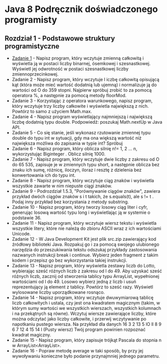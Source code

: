 # **Java 8 Podręcznik doświadczonego programisty**

## **Rozdział 1** - Podstawowe struktury programistyczne

- [Zadanie 1] - Napisz program, który wczytuje zmienną całkowitą i wyświetla ją w postaci liczby binarnej, ósemkowej i szesnastkowej. Wyświetl jej odwrotność w postaci szesnastkowej liczby zmiennoprzecinkowej.
- Zadanie 2 - Napisz program, który wczytuje l iczbę całkowitą opisującą kąt (która może mieć wartość dodatnią lub ujemną) i normalizuje ją do wartości od O do 359 stopni. Najpierw spróbuj zrobić to za pomocą operatora %, a następnie za pomocą metody floorMod.
- Zadanie 3 - Korzystając z operatora warunkowego, napisz program, który wczytuje trzy liczby całkowite i wyświetla największą z nich. Powtórz to samo z użyciem Math.max.
- Zadanie 4 - Napisz program wyświetlający najmniejszą i największą liczbę dodatnią typu double. Podpowiedź: poszukaj Math.nextUp w Java API.
- Zadanie 5 - Co się stanie, jeśli wykonasz rzutowanie zmiennej typu double do typu int w sytuacji, gdy ma ona większą wartość niż największa możliwa do zapisania w typie int? Spróbuj
- Zadanie 6 - Napisz program, który oblicza silnię n!= 1, 2 ... n, wykorzystując Biginteger . Oblicz silnię 1000.
- Zadanie 7 - Napisz program, który wczytuje dwie liczby z zakresu od O do 65 535, zapisuje je w zmiennych typu short, a następnie oblicza bez znaku ich sumę, różnicę, iloczyn, iloraz i resztę z dzielenia bez konwertowania ich do typu int.
- Zadanie 8 - Napisz program, który wczytuje ciąg znaków i wyświetla wszystkie zawarte w nim niepuste ciągi znaków.
- Zadanie 9 - Podrozdział 1.5.3, "Porównywanie ciągów znaków", zawiera przykład dwóch ciągów znaków s i t takich, że s.equals(t), ale s != t . Podaj inny przykład bez korzystania z metody substring.
- Zadanie 10 - Napisz program, który tworzy losowy ciąg liter i cyfr, generując losową wartość typu long i wyświetlając ją w systemie o podstawie 36.
- Zadanie 11 - Napisz program, który wczytuje wiersz tekstu i wyświetla wszystkie litery, które nie należą do zbioru ASCII wraz z ich wartościami Unicode.
- Zadanie 12 - W Java Development Kit jest plik src.zip zawierający kod źródłowy biblioteki Java. Rozpakuj go i za pomocą swojego ulubionego narzędzia do przeszukiwania tekstu odszukaj przykłady zastosowania nazwanych instrukcji break i continue. Wybierz jeden fragment z takim kodem i przepisz go bez wykorzystania takiej instrukcji.
- Zadanie 13 - Napisz program, który wyświetla zestawy liczb do Lotto, wybierając sześć różnych liczb z zakresu od l do 49. Aby uzyskać sześć różnych liczb, zacznij od stworzenia tablicy typu ArrayList, wypełnionej wartościami od l do 49. Losowo wybierz jedną z liczb i usuń reprezentujący ją element z tablicy. Powtórz to sześć razy. Wyświetl wylosowane liczby uporządkowane rosnąco.
- Zadanie 14 - Napisz program, który wczytuje dwuwymiarową tablicę liczb całkowitych i ustala, czy jest ona kwadratem magicznym (takim, w którym sumy wartości we wszystkich wierszach, wszystkich kolumnach i na przekątnych są równe). Wczytuj wiersze zawierające liczby, które można odczytać jako liczby całkowite, i przerwij wczytywanie po napotkaniu pustego wiersza. Na przykład dla danych
16 3 2 13
5 lO ll 8
9 6 7 12
4 15 14 l
(Pusty wiersz)
Twój program powinien rozpoznać kwadrat magiczny.
- Zadanie 15 - Napisz program, który zapisuje trójkąt Pascala do stopnia n w ArrayList<ArrayList<Integer>>.
- Zadanie 16 - Popraw metodę average w taki sposób, by przy jej wywoływaniu konieczne było podanie przynajmniej jednego parametru.

[Zadanie 1]: </ex01/Exercise1.java>
